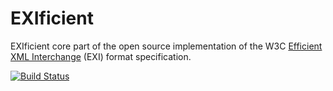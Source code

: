 # EXIficient

EXIficient core part of the open source implementation of the W3C [Efficient XML Interchange](http://www.w3.org/TR/exi/) (EXI) format specification.


[![Build Status](https://travis-ci.org/EXIficient/exificient-core.svg?branch=master)](https://travis-ci.org/EXIficient/exificient-core)